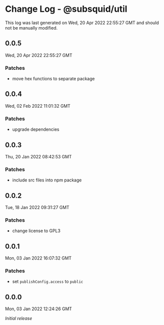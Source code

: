 # Change Log - @subsquid/util

This log was last generated on Wed, 20 Apr 2022 22:55:27 GMT and should not be manually modified.

## 0.0.5
Wed, 20 Apr 2022 22:55:27 GMT

### Patches

- move hex functions to separate package

## 0.0.4
Wed, 02 Feb 2022 11:01:32 GMT

### Patches

- upgrade dependencies

## 0.0.3
Thu, 20 Jan 2022 08:42:53 GMT

### Patches

- include src files into npm package

## 0.0.2
Tue, 18 Jan 2022 09:31:27 GMT

### Patches

- change license to GPL3

## 0.0.1
Mon, 03 Jan 2022 16:07:32 GMT

### Patches

- set `publishConfig.access` to `public`

## 0.0.0
Mon, 03 Jan 2022 12:24:26 GMT

_Initial release_

